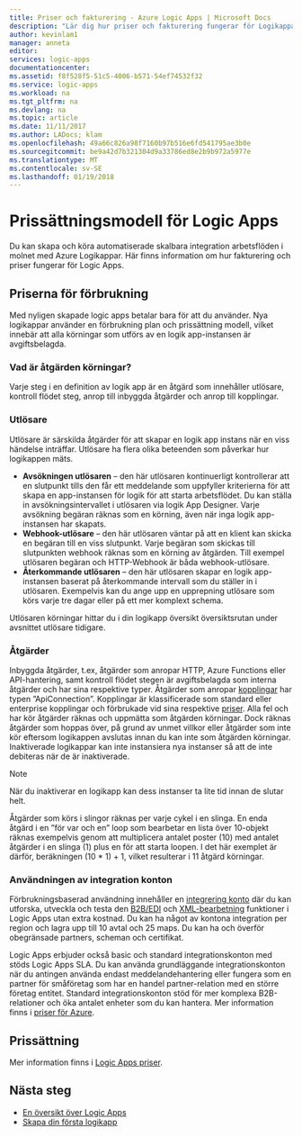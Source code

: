 ```yaml
---
title: Priser och fakturering - Azure Logic Apps | Microsoft Docs
description: "Lär dig hur priser och fakturering fungerar för Logikappar i Azure."
author: kevinlam1
manager: anneta
editor: 
services: logic-apps
documentationcenter: 
ms.assetid: f8f528f5-51c5-4006-b571-54ef74532f32
ms.service: logic-apps
ms.workload: na
ms.tgt_pltfrm: na
ms.devlang: na
ms.topic: article
ms.date: 11/11/2017
ms.author: LADocs; klam
ms.openlocfilehash: 49a66c826a98f7160b97b516e6fd541795ae3b0e
ms.sourcegitcommit: be9a42d7b321304d9a33786ed8e2b9b972a5977e
ms.translationtype: MT
ms.contentlocale: sv-SE
ms.lasthandoff: 01/19/2018
---
```

# <a name="logic-apps-pricing-model"></a>Prissättningsmodell för Logic Apps
Du kan skapa och köra automatiserade skalbara integration arbetsflöden i molnet med Azure Logikappar. Här finns information om hur fakturering och priser fungerar för Logic Apps.
## <a name="consumption-pricing-model"></a>Priserna för förbrukning
Med nyligen skapade logic apps betalar bara för att du använder. Nya logikappar använder en förbrukning plan och prissättning modell, vilket innebär att alla körningar som utförs av en logik app-instansen är avgiftsbelagda.
### <a name="what-are-action-executions"></a>Vad är åtgärden körningar?
Varje steg i en definition av logik app är en åtgärd som innehåller utlösare, kontroll flödet steg, anrop till inbyggda åtgärder och anrop till kopplingar.
### <a name="triggers"></a>Utlösare
Utlösare är särskilda åtgärder för att skapar en logik app instans när en viss händelse inträffar. Utlösare ha flera olika beteenden som påverkar hur logikappen mäts.
* **Avsökningen utlösaren** – den här utlösaren kontinuerligt kontrollerar att en slutpunkt tills den får ett meddelande som uppfyller kriterierna för att skapa en app-instansen för logik för att starta arbetsflödet. Du kan ställa in avsökningsintervallet i utlösaren via logik App Designer. Varje avsökning begäran räknas som en körning, även när inga logik app-instansen har skapats.
* **Webhook-utlösare** – den här utlösaren väntar på att en klient kan skicka en begäran till en viss slutpunkt. Varje begäran som skickas till slutpunkten webhook räknas som en körning av åtgärden. Till exempel utlösaren begäran och HTTP-Webhook är båda webhook-utlösare.
* **Återkommande utlösaren** – den här utlösaren skapar en logik app-instansen baserat på återkommande intervall som du ställer in i utlösaren. Exempelvis kan du ange upp en upprepning utlösare som körs varje tre dagar eller på ett mer komplext schema.

Utlösaren körningar hittar du i din logikapp översikt översiktsrutan under avsnittet utlösare tidigare.

### <a name="actions"></a>Åtgärder
Inbyggda åtgärder, t.ex, åtgärder som anropar HTTP, Azure Functions eller API-hantering, samt kontroll flödet stegen är avgiftsbelagda som interna åtgärder och har sina respektive typer. Åtgärder som anropar [kopplingar](https://docs.microsoft.com/connectors) har typen ”ApiConnection”. Kopplingar är klassificerade som standard eller enterprise kopplingar och förbrukade vid sina respektive [priser][pricing].
Alla fel och har kör åtgärder räknas och uppmätta som åtgärden körningar. Dock räknas åtgärder som hoppas över, på grund av unmet villkor eller åtgärder som inte kör eftersom logikappen avslutas innan du kan inte som åtgärden körningar. Inaktiverade logikappar kan inte instansiera nya instanser så att de inte debiteras när de är inaktiverade.

> [!NOTE]
> När du inaktiverar en logikapp kan dess instanser ta lite tid innan de slutar helt.

Åtgärder som körs i slingor räknas per varje cykel i en slinga. En enda åtgärd i en ”för var och en” loop som bearbetar en lista över 10-objekt räknas exempelvis genom att multiplicera antalet poster (10) med antalet åtgärder i en slinga (1) plus en för att starta loopen. I det här exemplet är därför, beräkningen (10 * 1) + 1, vilket resulterar i 11 åtgärd körningar.

### <a name="integration-account-usage"></a>Användningen av integration konton
Förbrukningsbaserad användning innehåller en [integrering konto](logic-apps-enterprise-integration-create-integration-account.md) där du kan utforska, utveckla och testa den [B2B/EDI](logic-apps-enterprise-integration-b2b.md) och [XML-bearbetning](logic-apps-enterprise-integration-xml.md) funktioner i Logic Apps utan extra kostnad. Du kan ha något av kontona integration per region och lagra upp till 10 avtal och 25 maps. Du kan ha och överför obegränsade partners, scheman och certifikat.

Logic Apps erbjuder också basic och standard integrationskonton med stöds Logic Apps SLA. Du kan använda grundläggande integrationskonton när du antingen använda endast meddelandehantering eller fungera som en partner för småföretag som har en handel partner-relation med en större företag entitet. Standard integrationskonton stöd för mer komplexa B2B-relationer och öka antalet enheter som du kan hantera. Mer information finns i [priser för Azure](https://azure.microsoft.com/pricing/details/logic-apps).

## <a name="pricing"></a>Prissättning
Mer information finns i [Logic Apps priser](https://azure.microsoft.com/pricing/details/logic-apps).

## <a name="next-steps"></a>Nästa steg
* [En översikt över Logic Apps][whatis]
* [Skapa din första logikapp][create]

[pricing]: https://azure.microsoft.com/pricing/details/logic-apps/
[whatis]: logic-apps-overview.md
[create]: quickstart-create-first-logic-app-workflow.md

